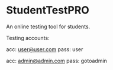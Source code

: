 # StudentTestPRO
An online testing tool for students.

Testing accounts:

acc:  user@user.com
pass: user

acc:  admin@admin.com
pass: gotoadmin
